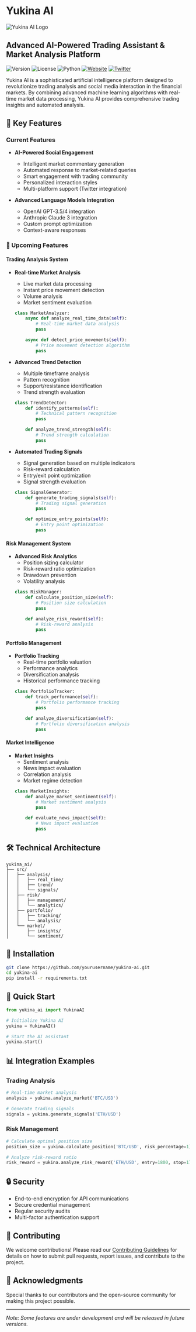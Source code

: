 # Yukina AI

![Yukina AI Logo](logo.jpg)

## Advanced AI-Powered Trading Assistant & Market Analysis Platform

![Version](https://img.shields.io/badge/version-1.0.0-blue?style=flat)
![License](https://img.shields.io/badge/license-MIT-green?style=flat)
![Python](https://img.shields.io/badge/python-3.8%2B-blue?style=flat)
[![Website](https://img.shields.io/badge/Website-Visit-blue?style=flat)](https://yukina-ai.cloud)
[![Twitter](https://img.shields.io/badge/Twitter-Follow-blue?style=flat&logo=twitter)](https://x.com/Aiyukinaagent)



Yukina AI is a sophisticated artificial intelligence platform designed to revolutionize trading analysis and social media interaction in the financial markets. By combining advanced machine learning algorithms with real-time market data processing, Yukina AI provides comprehensive trading insights and automated analysis.




## 🌟 Key Features

### Current Features
- **AI-Powered Social Engagement**
  - Intelligent market commentary generation
  - Automated response to market-related queries
  - Smart engagement with trading community
  - Personalized interaction styles
  - Multi-platform support (Twitter integration)

- **Advanced Language Models Integration**
  - OpenAI GPT-3.5/4 integration
  - Anthropic Claude 3 integration
  - Custom prompt optimization
  - Context-aware responses

### 🚀 Upcoming Features

#### Trading Analysis System
- **Real-time Market Analysis**
  - Live market data processing
  - Instant price movement detection
  - Volume analysis
  - Market sentiment evaluation
  ```python
  class MarketAnalyzer:
      async def analyze_real_time_data(self):
          # Real-time market data analysis
          pass

      async def detect_price_movements(self):
          # Price movement detection algorithm
          pass
  ```

- **Advanced Trend Detection**
  - Multiple timeframe analysis
  - Pattern recognition
  - Support/resistance identification
  - Trend strength evaluation
  ```python
  class TrendDetector:
      def identify_patterns(self):
          # Technical pattern recognition
          pass

      def analyze_trend_strength(self):
          # Trend strength calculation
          pass
  ```

- **Automated Trading Signals**
  - Signal generation based on multiple indicators
  - Risk-reward calculation
  - Entry/exit point optimization
  - Signal strength evaluation
  ```python
  class SignalGenerator:
      def generate_trading_signals(self):
          # Trading signal generation
          pass

      def optimize_entry_points(self):
          # Entry point optimization
          pass
  ```

#### Risk Management System
- **Advanced Risk Analytics**
  - Position sizing calculator
  - Risk-reward ratio optimization
  - Drawdown prevention
  - Volatility analysis
  ```python
  class RiskManager:
      def calculate_position_size(self):
          # Position size calculation
          pass

      def analyze_risk_reward(self):
          # Risk-reward analysis
          pass
  ```

#### Portfolio Management
- **Portfolio Tracking**
  - Real-time portfolio valuation
  - Performance analytics
  - Diversification analysis
  - Historical performance tracking
  ```python
  class PortfolioTracker:
      def track_performance(self):
          # Portfolio performance tracking
          pass

      def analyze_diversification(self):
          # Portfolio diversification analysis
          pass
  ```

#### Market Intelligence
- **Market Insights**
  - Sentiment analysis
  - News impact evaluation
  - Correlation analysis
  - Market regime detection
  ```python
  class MarketInsights:
      def analyze_market_sentiment(self):
          # Market sentiment analysis
          pass

      def evaluate_news_impact(self):
          # News impact evaluation
          pass
  ```

## 🛠 Technical Architecture

```
yukina_ai/
├── src/
│   ├── analysis/
│   │   ├── real_time/
│   │   ├── trend/
│   │   └── signals/
│   ├── risk/
│   │   ├── management/
│   │   └── analytics/
│   ├── portfolio/
│   │   ├── tracking/
│   │   └── analysis/
│   └── market/
│       ├── insights/
│       └── sentiment/
```

## 🔧 Installation

```bash
git clone https://github.com/yourusername/yukina-ai.git
cd yukina-ai
pip install -r requirements.txt
```

## 🚀 Quick Start

```python
from yukina_ai import YukinaAI

# Initialize Yukina AI
yukina = YukinaAI()

# Start the AI assistant
yukina.start()
```

## 📊 Integration Examples

### Trading Analysis
```python
# Real-time market analysis
analysis = yukina.analyze_market('BTC/USD')

# Generate trading signals
signals = yukina.generate_signals('ETH/USD')
```

### Risk Management
```python
# Calculate optimal position size
position_size = yukina.calculate_position('BTC/USD', risk_percentage=1)

# Analyze risk-reward ratio
risk_reward = yukina.analyze_risk_reward('ETH/USD', entry=1800, stop=1750, target=1900)
```

## 🔒 Security

- End-to-end encryption for API communications
- Secure credential management
- Regular security audits
- Multi-factor authentication support

## 🤝 Contributing

We welcome contributions! Please read our [Contributing Guidelines](CONTRIBUTING.md) for details on how to submit pull requests, report issues, and contribute to the project.


## 🌟 Acknowledgments

Special thanks to our contributors and the open-source community for making this project possible.

---

*Note: Some features are under development and will be released in future versions.*